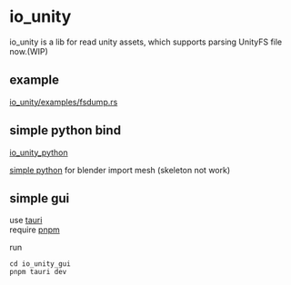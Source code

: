 # io_unity

io_unity is a lib for read unity assets, which supports parsing UnityFS file now.(WIP)


## example

[io_unity/examples/fsdump.rs](io_unity/examples/fsdump.rs)

## simple python bind

[io_unity_python](io_unity_python/README.md)

[simple python](io_unity_python/blender.py) for blender import mesh (skeleton not work)

## simple gui

use [tauri](https://tauri.app/v1/guides/getting-started/prerequisites)  
require [pnpm](https://pnpm.io/installation)

run 
```shell
cd io_unity_gui
pnpm tauri dev
```
